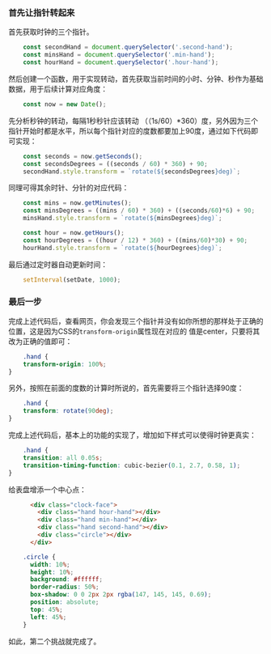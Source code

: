 ### 首先让指针转起来

首先获取时钟的三个指针。
```javascript
    const secondHand = document.querySelector('.second-hand');
    const minsHand = document.querySelector('.min-hand');
    const hourHand = document.querySelector('.hour-hand');
```

然后创建一个函数，用于实现转动，首先获取当前时间的小时、分钟、秒作为基础数据，用于后续计算对应角度：
```javascript
    const now = new Date();
```

先分析秒钟的转动，每隔1秒秒针应该转动 （（1s/60）*360）度，另外因为三个指针开始时都是水平，所以每个指针对应的度数都要加上90度，通过如下代码即可实现：
```javascript
    const seconds = now.getSeconds();
    const secondsDegrees = ((seconds / 60) * 360) + 90;
    secondHand.style.transform = `rotate(${secondsDegrees}deg)`;
```

同理可得其余时针、分针的对应代码：
```javascript
    const mins = now.getMinutes();
    const minsDegrees = ((mins / 60) * 360) + ((seconds/60)*6) + 90;
    minsHand.style.transform = `rotate(${minsDegrees}deg)`;

    const hour = now.getHours();
    const hourDegrees = ((hour / 12) * 360) + ((mins/60)*30) + 90;
    hourHand.style.transform = `rotate(${hourDegrees}deg)`;
```

最后通过定时器自动更新时间：
```javascript
    setInterval(setDate, 1000);
```

### 最后一步

完成上述代码后，查看网页，你会发现三个指针并没有如你所想的那样处于正确的位置，这是因为CSS的`transform-origin`属性现在对应的
值是center，只要将其改为正确的值即可：
```css
    .hand {
    transform-origin: 100%;
}
```
另外，按照在前面的度数的计算时所说的，首先需要将三个指针选择90度：
```css
    .hand {
    transform: rotate(90deg);
}
```
完成上述代码后，基本上的功能的实现了，增加如下样式可以使得时钟更真实：
```css
    .hand {
    transition: all 0.05s;
    transition-timing-function: cubic-bezier(0.1, 2.7, 0.58, 1);
}
```
给表盘增添一个中心点：
```html
      <div class="clock-face">
        <div class="hand hour-hand"></div>
        <div class="hand min-hand"></div>
        <div class="hand second-hand"></div>
        <div class="circle"></div>
      </div>
```
```css
    .circle {
      width: 10%;
      height: 10%;
      background: #ffffff;
      border-radius: 50%;
      box-shadow: 0 0 2px 2px rgba(147, 145, 145, 0.69);
      position: absolute;
      top: 45%;
      left: 45%;
    }
```

如此，第二个挑战就完成了。
